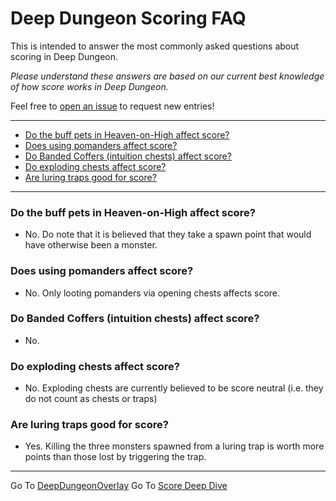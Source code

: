 # Deep Dungeon Scoring FAQ

This is intended to answer the most commonly asked questions about scoring in Deep Dungeon.

_Please understand these answers are based on our current best knowledge of how score works in Deep Dungeon._

Feel free to [open an issue](https://github.com/IAmLokken/DeepDungeonOverlay/issues) to request new entries!

---

* [Do the buff pets in Heaven-on-High affect score?](https://github.com/IAmLokken/DeepDungeonOverlay/blob/main/overlay/docs/en/SCORE_FAQ.md#do-the-buff-pets-in-heaven-on-high-affect-score)
* [Does using pomanders affect score?](https://github.com/IAmLokken/DeepDungeonOverlay/blob/main/overlay/docs/en/SCORE_FAQ.md#does-using-pomanders-affect-score)
* [Do Banded Coffers (intuition chests) affect score?](https://github.com/IAmLokken/DeepDungeonOverlay/blob/main/overlay/docs/en/SCORE_FAQ.md#do-banded-coffers-intuition-chests-affect-score)
* [Do exploding chests affect score?](https://github.com/IAmLokken/DeepDungeonOverlay/blob/main/overlay/docs/en/SCORE_FAQ.md#do-exploding-chests-affect-score)
* [Are luring traps good for score?](https://github.com/IAmLokken/DeepDungeonOverlay/blob/main/overlay/docs/en/SCORE_FAQ.md#are-luring-traps-good-for-score)

---

### Do the buff pets in Heaven-on-High affect score?
* No. Do note that it is believed that they take a spawn point that would have otherwise been a monster. 

### Does using pomanders affect score?
* No.  Only looting pomanders via opening chests affects score.

### Do Banded Coffers (intuition chests) affect score?
* No.  

### Do exploding chests affect score?
* No.  Exploding chests are currently believed to be score neutral (i.e. they do not count as chests or traps)

### Are luring traps good for score?
* Yes.  Killing the three monsters spawned from a luring trap is worth more points than those lost by triggering the trap.

---

Go To [DeepDungeonOverlay](https://github.com/IAmLokken/DeepDungeonOverlay)
Go To [Score Deep Dive](https://github.com/IAmLokken/DeepDungeonOverlay/blob/main/overlay/docs/en/SCORE.md)
